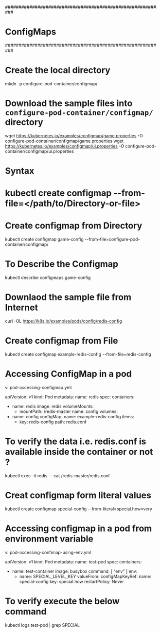 ###########################################################
# ConfigMaps
###########################################################

# Create the local directory
mkdir -p configure-pod-container/configmap/

# Download the sample files into `configure-pod-container/configmap/` directory
wget https://kubernetes.io/examples/configmap/game.properties -O configure-pod-container/configmap/game.properties
wget https://kubernetes.io/examples/configmap/ui.properties -O configure-pod-container/configmap/ui.properties


# Syntax 
# kubectl create configmap <configmap-name> --from-file=</path/to/Directory-or-file>

# Create configmap from Directory
kubectl create configmap game-config --from-file=configure-pod-container/configmap/


# To Describe the Configmap
kubectl describe configmaps game-config 


# Downlaod the sample file from Internet
curl -OL https://k8s.io/examples/pods/config/redis-config

# Create configmap from File
kubectl create configmap example-redis-config --from-file=redis-config


# Accessing ConfigMap in a pod
vi pod-accessing-configmap.yml

apiVersion: v1
kind: Pod
metadata:
  name: redis
spec:
  containers:
   - name: redis
     image: redis
     volumeMounts:
     - mountPath: /redis-master
       name: config
  volumes:
  - name: config
    configMap:
      name: example-redis-config
      items:
      - key: redis-config
        path: redis.conf

# To verify the data i.e. redis.conf is available inside the container or not ?
kubectl exec -it redis -- cat /redis-master/redis.conf

# Creat configmap form literal values
kubectl create configmap special-config --from-literal=special.how=very

# Accessing configmap in a pod from environment variable 
vi pod-accessing-confimap-using-env.yml

apiVersion: v1
kind: Pod
metadata:
  name: test-pod
spec:
  containers:
  - name: test-container
    image: busybox
    command: [ "env" ]
    env:
      - name: SPECIAL_LEVEL_KEY
        valueFrom:
          configMapKeyRef:
             name: special-config
             key: special.how
  restartPolicy: Never


# To verify execute the below command
kubectl logs test-pod | grep SPECIAL


